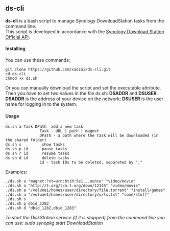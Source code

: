 ## ds-cli
**ds-cli** is a bash script to manage Synology DownloadStation tasks from the command line.  
This script is developed in accordance with the [Synology Download Station Official API](http://download.synology.com/download/Document/DeveloperGuide/Synology_Download_Station_Web_API.pdf "Synology Download Station Official API").

#### Installing
You can use these commands:
```
git clone https://github.com/xaozai/ds-cli.git
cd ds-cli
chmod +x ds.sh
```
Or you can manually download the script and set the executable attribute.  
Then you have to set two values in the file ds.sh: **DSADDR** and **DSUSER**.  
**DSADDR** is the address of your device on the network; **DSUSER** is the user name for logging in to the system.  


#### Usage
```
ds.sh a Task DPath	add a new task
			   Task - URL | path | magnet
			   DPath - a path where the task will be downloaded (in the shared folder)
ds.sh s			show tasks
ds.sh p id		pause tasks
ds.sh r id		resume tasks
ds.sh d id		delete tasks
			   id - task IDs to be deleted, separated by ","
```

Examples:
```
./ds.sh a "magnet:?xt=urn:btih:5e1...ounce" "video/movie"
./ds.sh a "http://t.org/t/a.t.org/down/12345" "video/movie"
./ds.sh a "/volume1/homes/user/directory/file.torrent" "install/games"
./ds.sh a "/volume1/homes/user/directory/urls.txt" "some/stuff"
./ds.sh s
./ds.sh p dbid_1282
./ds.sh d "dbid_1282,dbid_1283"
```

*To start the DiskStation service (if it is stopped) from the command line you can use: sudo synopkg start DownloadStation*
